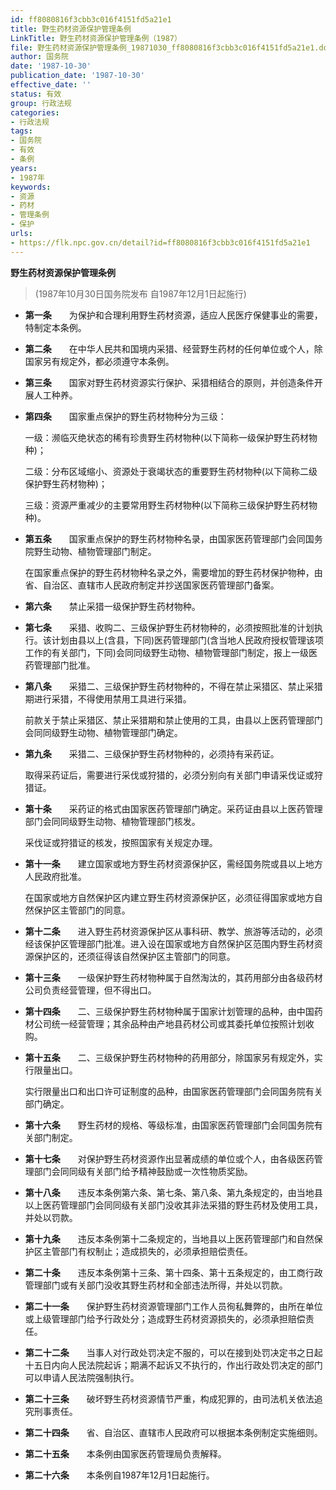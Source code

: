 ```yaml
---
id: ff8080816f3cbb3c016f4151fd5a21e1
title: 野生药材资源保护管理条例
LinkTitle: 野生药材资源保护管理条例（1987）
file: 野生药材资源保护管理条例_19871030_ff8080816f3cbb3c016f4151fd5a21e1.docx
author: 国务院
date: '1987-10-30'
publication_date: '1987-10-30'
effective_date: ''
status: 有效
group: 行政法规
categories:
- 行政法规
tags:
- 国务院
- 有效
- 条例
years:
- 1987年
keywords:
- 资源
- 药材
- 管理条例
- 保护
urls:
- https://flk.npc.gov.cn/detail?id=ff8080816f3cbb3c016f4151fd5a21e1
---
```


**野生药材资源保护管理条例**

> (1987年10月30日国务院发布 自1987年12月1日起施行)

- **第一条**　　为保护和合理利用野生药材资源，适应人民医疗保健事业的需要，特制定本条例。

- **第二条**　　在中华人民共和国境内采猎、经营野生药材的任何单位或个人，除国家另有规定外，都必须遵守本条例。

- **第三条**　　国家对野生药材资源实行保护、采猎相结合的原则，并创造条件开展人工种养。

- **第四条**　　国家重点保护的野生药材物种分为三级：

  一级：濒临灭绝状态的稀有珍贵野生药材物种(以下简称一级保护野生药材物种)；

  二级：分布区域缩小、资源处于衰竭状态的重要野生药材物种(以下简称二级保护野生药材物种)；

  三级：资源严重减少的主要常用野生药材物种(以下简称三级保护野生药材物种)。

- **第五条**　　国家重点保护的野生药材物种名录，由国家医药管理部门会同国务院野生动物、植物管理部门制定。

  在国家重点保护的野生药材物种名录之外，需要增加的野生药材保护物种，由省、自治区、直辖市人民政府制定并抄送国家医药管理部门备案。

- **第六条**　　禁止采猎一级保护野生药材物种。

- **第七条**　　采猎、收购二、三级保护野生药材物种的，必须按照批准的计划执行。该计划由县以上(含县，下同)医药管理部门(含当地人民政府授权管理该项工作的有关部门，下同)会同同级野生动物、植物管理部门制定，报上一级医药管理部门批准。

- **第八条**　　采猎二、三级保护野生药材物种的，不得在禁止采猎区、禁止采猎期进行采猎，不得使用禁用工具进行采猎。

  前款关于禁止采猎区、禁止采猎期和禁止使用的工具，由县以上医药管理部门会同同级野生动物、植物管理部门确定。

- **第九条**　　采猎二、三级保护野生药材物种的，必须持有采药证。

  取得采药证后，需要进行采伐或狩猎的，必须分别向有关部门申请采伐证或狩猎证。

- **第十条**　　采药证的格式由国家医药管理部门确定。采药证由县以上医药管理部门会同同级野生动物、植物管理部门核发。

  采伐证或狩猎证的核发，按照国家有关规定办理。

- **第十一条**　　建立国家或地方野生药材资源保护区，需经国务院或县以上地方人民政府批准。

  在国家或地方自然保护区内建立野生药材资源保护区，必须征得国家或地方自然保护区主管部门的同意。

- **第十二条**　　进入野生药材资源保护区从事科研、教学、旅游等活动的，必须经该保护区管理部门批准。进入设在国家或地方自然保护区范围内野生药材资源保护区的，还须征得该自然保护区主管部门的同意。

- **第十三条**　　一级保护野生药材物种属于自然淘汰的，其药用部分由各级药材公司负责经营管理，但不得出口。

- **第十四条**　　二、三级保护野生药材物种属于国家计划管理的品种，由中国药材公司统一经营管理；其余品种由产地县药材公司或其委托单位按照计划收购。

- **第十五条**　　二、三级保护野生药材物种的药用部分，除国家另有规定外，实行限量出口。

  实行限量出口和出口许可证制度的品种，由国家医药管理部门会同国务院有关部门确定。

- **第十六条**　　野生药材的规格、等级标准，由国家医药管理部门会同国务院有关部门制定。

- **第十七条**　　对保护野生药材资源作出显著成绩的单位或个人，由各级医药管理部门会同同级有关部门给予精神鼓励或一次性物质奖励。

- **第十八条**　　违反本条例第六条、第七条、第八条、第九条规定的，由当地县以上医药管理部门会同同级有关部门没收其非法采猎的野生药材及使用工具，并处以罚款。

- **第十九条**　　违反本条例第十二条规定的，当地县以上医药管理部门和自然保护区主管部门有权制止；造成损失的，必须承担赔偿责任。

- **第二十条**　　违反本条例第十三条、第十四条、第十五条规定的，由工商行政管理部门或有关部门没收其野生药材和全部违法所得，并处以罚款。

- **第二十一条**　　保护野生药材资源管理部门工作人员徇私舞弊的，由所在单位或上级管理部门给予行政处分；造成野生药材资源损失的，必须承担赔偿责任。

- **第二十二条**　　当事人对行政处罚决定不服的，可以在接到处罚决定书之日起十五日内向人民法院起诉；期满不起诉又不执行的，作出行政处罚决定的部门可以申请人民法院强制执行。

- **第二十三条**　　破坏野生药材资源情节严重，构成犯罪的，由司法机关依法追究刑事责任。

- **第二十四条**　　省、自治区、直辖市人民政府可以根据本条例制定实施细则。

- **第二十五条**　　本条例由国家医药管理局负责解释。

- **第二十六条**　　本条例自1987年12月1日起施行。
